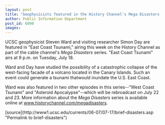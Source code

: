 ```yaml
---
layout: post
title: "Geophysicists featured in the History Channel's Mega Disasters series"
author: Public Information Department
post_id: 6090
images:
---
```


<a name="content" id="content"></a>
<p>
  UCSC geophysicist Steven Ward and visiting researcher Simon Day are featured in "East Coast Tsunami," airing this week on the History Channel as part of the cable channel's <i>Mega Disasters</i> series. "East Coast Tsunami" airs at 9 p.m. on Tuesday, July 18.
</p>
<p>
  Ward and Day have studied the possibility of a catastrophic collapse of the west-facing facade of a volcano located in the Canary Islands. Such an event could generate a tsunami thatwould inundate the U.S. East Coast.
</p>
<p>
  Ward was also featured in two other episodes in this series--"West Coast Tsunami" and "Asteroid Apocalypse"--which will be rebroadcast on July 22 and 23. More information about the <i>Mega Disasters</i> series is available online at <a href="http://www.historychannel.com/megadisasters">www.historychannel.com/megadisasters</a>.
</p>
[source](http://www1.ucsc.edu/currents/06-07/07-17/brief-disasters.asp "Permalink to brief-disasters")
